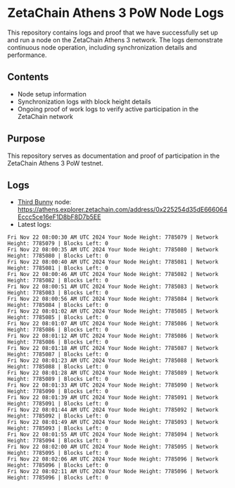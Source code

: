 # ZetaChain Athens 3 PoW Node Logs
This repository contains logs and proof that we have successfully set up and run a node on the ZetaChain Athens 3 network. The logs demonstrate continuous node operation, including synchronization details and performance.

## Contents
- Node setup information
- Synchronization logs with block height details
- Ongoing proof of work logs to verify active participation in the ZetaChain network

## Purpose
This repository serves as documentation and proof of participation in the ZetaChain Athens 3 PoW testnet.

## Logs

- [Third Bunny](https://thirdbunny.xyz/) node: https://athens.explorer.zetachain.com/address/0x225254d35dE666064Eccc5ce16eF1D8bF8D7b5EE
- Latest logs:
```
Fri Nov 22 08:00:30 AM UTC 2024 Your Node Height: 7785079 | Network Height: 7785079 | Blocks Left: 0
Fri Nov 22 08:00:35 AM UTC 2024 Your Node Height: 7785080 | Network Height: 7785080 | Blocks Left: 0
Fri Nov 22 08:00:40 AM UTC 2024 Your Node Height: 7785081 | Network Height: 7785081 | Blocks Left: 0
Fri Nov 22 08:00:46 AM UTC 2024 Your Node Height: 7785082 | Network Height: 7785082 | Blocks Left: 0
Fri Nov 22 08:00:51 AM UTC 2024 Your Node Height: 7785083 | Network Height: 7785083 | Blocks Left: 0
Fri Nov 22 08:00:56 AM UTC 2024 Your Node Height: 7785084 | Network Height: 7785084 | Blocks Left: 0
Fri Nov 22 08:01:02 AM UTC 2024 Your Node Height: 7785085 | Network Height: 7785085 | Blocks Left: 0
Fri Nov 22 08:01:07 AM UTC 2024 Your Node Height: 7785086 | Network Height: 7785086 | Blocks Left: 0
Fri Nov 22 08:01:12 AM UTC 2024 Your Node Height: 7785086 | Network Height: 7785086 | Blocks Left: 0
Fri Nov 22 08:01:18 AM UTC 2024 Your Node Height: 7785087 | Network Height: 7785087 | Blocks Left: 0
Fri Nov 22 08:01:23 AM UTC 2024 Your Node Height: 7785088 | Network Height: 7785088 | Blocks Left: 0
Fri Nov 22 08:01:28 AM UTC 2024 Your Node Height: 7785089 | Network Height: 7785089 | Blocks Left: 0
Fri Nov 22 08:01:33 AM UTC 2024 Your Node Height: 7785090 | Network Height: 7785090 | Blocks Left: 0
Fri Nov 22 08:01:39 AM UTC 2024 Your Node Height: 7785091 | Network Height: 7785091 | Blocks Left: 0
Fri Nov 22 08:01:44 AM UTC 2024 Your Node Height: 7785092 | Network Height: 7785092 | Blocks Left: 0
Fri Nov 22 08:01:49 AM UTC 2024 Your Node Height: 7785093 | Network Height: 7785093 | Blocks Left: 0
Fri Nov 22 08:01:55 AM UTC 2024 Your Node Height: 7785094 | Network Height: 7785094 | Blocks Left: 0
Fri Nov 22 08:02:00 AM UTC 2024 Your Node Height: 7785095 | Network Height: 7785095 | Blocks Left: 0
Fri Nov 22 08:02:06 AM UTC 2024 Your Node Height: 7785096 | Network Height: 7785096 | Blocks Left: 0
Fri Nov 22 08:02:11 AM UTC 2024 Your Node Height: 7785096 | Network Height: 7785096 | Blocks Left: 0
```
